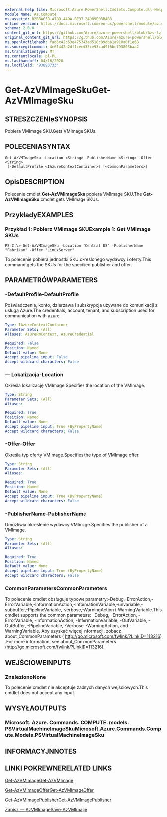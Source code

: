 ```yaml
---
external help file: Microsoft.Azure.PowerShell.Cmdlets.Compute.dll-Help-Help.xml
Module Name: Az.Compute
ms.assetid: D2BBAC5B-A7B9-44DA-BE37-24D89E03BAB3
online version: https://docs.microsoft.com/en-us/powershell/module/az.compute/get-azvmimagesku
schema: 2.0.0
content_git_url: https://github.com/Azure/azure-powershell/blob/Azs-tzl/src/Compute/Compute/help/Get-AzVMImageSku.md
original_content_git_url: https://github.com/Azure/azure-powershell/blob/Azs-tzl/src/Compute/Compute/help/Get-AzVMImageSku.md
ms.openlocfilehash: fad6c42c53e475343ad518c89dbb1a918a0f1e68
ms.sourcegitcommit: 4c61442a2df1cee633ce93cad9f6bc793803baa2
ms.translationtype: MT
ms.contentlocale: pl-PL
ms.lasthandoff: 04/16/2020
ms.locfileid: "93893733"
---
```

# <span data-ttu-id="3e793-101">Get-AzVMImageSku</span><span class="sxs-lookup"><span data-stu-id="3e793-101">Get-AzVMImageSku</span></span>

## <span data-ttu-id="3e793-102">STRESZCZENIe</span><span class="sxs-lookup"><span data-stu-id="3e793-102">SYNOPSIS</span></span>
<span data-ttu-id="3e793-103">Pobiera VMImage SKU.</span><span class="sxs-lookup"><span data-stu-id="3e793-103">Gets VMImage SKUs.</span></span>

## <span data-ttu-id="3e793-104">POLECENIA</span><span class="sxs-lookup"><span data-stu-id="3e793-104">SYNTAX</span></span>

```
Get-AzVMImageSku -Location <String> -PublisherName <String> -Offer <String>
 [-DefaultProfile <IAzureContextContainer>] [<CommonParameters>]
```

## <span data-ttu-id="3e793-105">Opis</span><span class="sxs-lookup"><span data-stu-id="3e793-105">DESCRIPTION</span></span>
<span data-ttu-id="3e793-106">Polecenie cmdlet **Get-AzVMImageSku** pobiera VMImage SKU.</span><span class="sxs-lookup"><span data-stu-id="3e793-106">The **Get-AzVMImageSku** cmdlet gets VMImage SKUs.</span></span>

## <span data-ttu-id="3e793-107">Przykłady</span><span class="sxs-lookup"><span data-stu-id="3e793-107">EXAMPLES</span></span>

### <span data-ttu-id="3e793-108">Przykład 1: Pobierz VMImage SKU</span><span class="sxs-lookup"><span data-stu-id="3e793-108">Example 1: Get VMImage SKUs</span></span>
```
PS C:\> Get-AzVMImageSku -Location "Central US" -PublisherName "Fabrikam" -Offer "LinuxServer"
```

<span data-ttu-id="3e793-109">To polecenie pobiera jednostki SKU określonego wydawcy i oferty.</span><span class="sxs-lookup"><span data-stu-id="3e793-109">This command gets the SKUs for the specified publisher and offer.</span></span>

## <span data-ttu-id="3e793-110">PARAMETRÓW</span><span class="sxs-lookup"><span data-stu-id="3e793-110">PARAMETERS</span></span>

### <span data-ttu-id="3e793-111">-DefaultProfile</span><span class="sxs-lookup"><span data-stu-id="3e793-111">-DefaultProfile</span></span>
<span data-ttu-id="3e793-112">Poświadczenia, konto, dzierżawa i subskrypcja używane do komunikacji z usługą Azure.</span><span class="sxs-lookup"><span data-stu-id="3e793-112">The credentials, account, tenant, and subscription used for communication with azure.</span></span>

```yaml
Type: IAzureContextContainer
Parameter Sets: (All)
Aliases: AzureRmContext, AzureCredential

Required: False
Position: Named
Default value: None
Accept pipeline input: False
Accept wildcard characters: False
```

### <span data-ttu-id="3e793-113">— Lokalizacja</span><span class="sxs-lookup"><span data-stu-id="3e793-113">-Location</span></span>
<span data-ttu-id="3e793-114">Określa lokalizację VMImage.</span><span class="sxs-lookup"><span data-stu-id="3e793-114">Specifies the location of the VMImage.</span></span>

```yaml
Type: String
Parameter Sets: (All)
Aliases: 

Required: True
Position: Named
Default value: None
Accept pipeline input: True (ByPropertyName)
Accept wildcard characters: False
```

### <span data-ttu-id="3e793-115">-Offer</span><span class="sxs-lookup"><span data-stu-id="3e793-115">-Offer</span></span>
<span data-ttu-id="3e793-116">Określa typ oferty VMImage.</span><span class="sxs-lookup"><span data-stu-id="3e793-116">Specifies the type of VMImage offer.</span></span>

```yaml
Type: String
Parameter Sets: (All)
Aliases: 

Required: True
Position: Named
Default value: None
Accept pipeline input: True (ByPropertyName)
Accept wildcard characters: False
```

### <span data-ttu-id="3e793-117">-PublisherName</span><span class="sxs-lookup"><span data-stu-id="3e793-117">-PublisherName</span></span>
<span data-ttu-id="3e793-118">Umożliwia określenie wydawcy VMImage.</span><span class="sxs-lookup"><span data-stu-id="3e793-118">Specifies the publisher of a VMImage.</span></span>

```yaml
Type: String
Parameter Sets: (All)
Aliases: 

Required: True
Position: Named
Default value: None
Accept pipeline input: True (ByPropertyName)
Accept wildcard characters: False
```

### <span data-ttu-id="3e793-119">CommonParameters</span><span class="sxs-lookup"><span data-stu-id="3e793-119">CommonParameters</span></span>
<span data-ttu-id="3e793-120">To polecenie cmdlet obsługuje typowe parametry:-Debug,-ErrorAction,-ErrorVariable,-InformationAction,-InformationVariable,-unvariable,-subbuffer,-PipelineVariable,-verbose,-WarningAction i-WarningVariable.</span><span class="sxs-lookup"><span data-stu-id="3e793-120">This cmdlet supports the common parameters: -Debug, -ErrorAction, -ErrorVariable, -InformationAction, -InformationVariable, -OutVariable, -OutBuffer, -PipelineVariable, -Verbose, -WarningAction, and -WarningVariable.</span></span> <span data-ttu-id="3e793-121">Aby uzyskać więcej informacji, zobacz about_CommonParameters ( http://go.microsoft.com/fwlink/?LinkID=113216) .</span><span class="sxs-lookup"><span data-stu-id="3e793-121">For more information, see about_CommonParameters (http://go.microsoft.com/fwlink/?LinkID=113216).</span></span>

## <span data-ttu-id="3e793-122">WEJŚCIOWE</span><span class="sxs-lookup"><span data-stu-id="3e793-122">INPUTS</span></span>

### <span data-ttu-id="3e793-123">Znaleziono</span><span class="sxs-lookup"><span data-stu-id="3e793-123">None</span></span>
<span data-ttu-id="3e793-124">To polecenie cmdlet nie akceptuje żadnych danych wejściowych.</span><span class="sxs-lookup"><span data-stu-id="3e793-124">This cmdlet does not accept any input.</span></span>

## <span data-ttu-id="3e793-125">WYSYŁA</span><span class="sxs-lookup"><span data-stu-id="3e793-125">OUTPUTS</span></span>

### <span data-ttu-id="3e793-126">Microsoft. Azure. Commands. COMPUTE. models. PSVirtualMachineImageSku</span><span class="sxs-lookup"><span data-stu-id="3e793-126">Microsoft.Azure.Commands.Compute.Models.PSVirtualMachineImageSku</span></span>

## <span data-ttu-id="3e793-127">INFORMACYJN</span><span class="sxs-lookup"><span data-stu-id="3e793-127">NOTES</span></span>

## <span data-ttu-id="3e793-128">LINKI POKREWNE</span><span class="sxs-lookup"><span data-stu-id="3e793-128">RELATED LINKS</span></span>

[<span data-ttu-id="3e793-129">Get-AzVMImage</span><span class="sxs-lookup"><span data-stu-id="3e793-129">Get-AzVMImage</span></span>](./Get-AzVMImage.md)

[<span data-ttu-id="3e793-130">Get-AzVMImageOffer</span><span class="sxs-lookup"><span data-stu-id="3e793-130">Get-AzVMImageOffer</span></span>](./Get-AzVMImageOffer.md)

[<span data-ttu-id="3e793-131">Get-AzVMImagePublisher</span><span class="sxs-lookup"><span data-stu-id="3e793-131">Get-AzVMImagePublisher</span></span>](./Get-AzVMImagePublisher.md)

[<span data-ttu-id="3e793-132">Zapisz — AzVMImage</span><span class="sxs-lookup"><span data-stu-id="3e793-132">Save-AzVMImage</span></span>](./Save-AzVMImage.md)


